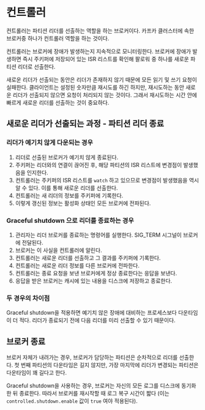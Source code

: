 # 컨트롤러

컨트롤러는 파티션 리더를 선출하는 역할을 하는 브로커이다. 카프카 클러스터에 속한 브로커중 하나가 컨트롤러 역할을 하는 것이다.

컨트롤러는 브로커에 장애가 발생하는지 지속적으로 모니터링한다. 브로커에 장애가 발생하면 즉시 주키퍼에 저장되어 있는 ISR 리스트를 확인해 팔로워 중 하나를 새로운 파티션 리더로 선출한다. 

새로운 리더가 선출되는 동안은 리더가 존재하지 않기 때문에 모든 읽기 및 쓰기 요청이 실패한다. 클라이언트는 설정된 숫자만큼 재시도를 하긴 하지만, 재시도하는 동안 새로운 리더가 선출되지 않으면 요청이 처리되지 않는 것이다. 그래서 재시도하는 시간 안에 빠르게 새로운 리더를 선출하는 것이 중요하다.

## 새로운 리더가 선출되는 과정 - 파티션 리더 종료

### 리더가 예기치 않게 다운되는 경우

1. 리더로 선출된 브로커가 예기치 않게 종료된다.
2. 주키퍼는 리더와의 연결이 끊어진 후, 해당 파티션의 ISR 리스트에 변경점이 발생했음을 인지한다.
3. 컨트롤러는 주키퍼의 ISR 리스트를 `watch` 하고 있으므로 변경점이 발생했음을 역시 알 수 있다. 이를 통해 새로운 리더를 선출한다.
4. 컨트롤러는 새 리더의 정보를 주키퍼에 기록한다.
5. 이렇게 갱신된 정보는 활성화 상태인 모든 브로커에 전파된다.

### Graceful shutdown 으로 리더를 종료하는 경우

1. 관리자는 리더 브로커를 종료하는 명령어를 실행한다. SIG_TERM 시그널이 브로커에 전달된다.
2. 브로커는 이 사실을 컨트롤러에 알린다.
3. 컨트롤러는 새로운 리더를 선출하고 그 결과를 주키퍼에 기록한다.
4. 컨트롤러는 새로운 리더 정보를 다른 브로커에 전파한다.
5. 컨트롤러는 종료 요청을 보낸 브로커에게 정상 종료한다는 응답을 보낸다.
6. 응답을 받은 브로커는 캐시에 있는 내용을 디스크에 저장하고 종료한다.

### 두 경우의 차이점

Graceful shutdown을 적용하면 예기치 않은 장애에 대비하는 프로세스보다 다운타임이 더 적다. 리더가 종료되기 전에 다음 리더를 미리 선출할 수 있기 때문이다.

## 브로커 종료

브로커 자체가 내려가는 경우, 브로커가 담당하는 파티션은 순차적으로 리더를 선출한다. 첫 번째 파티션의 다운타임은 길지 않지만, 가장 마지막에 리더가 변경되는 파티션은 다운타임이 꽤 길다고 한다.

Graceful shutdown을 사용하는 경우, 브로커는 자신의 모든 로그를 디스크에 동기화한 뒤 종료한다. 따라서 브로커를 재시작할 때 로그 복구 시간이 짧다 (이는 `controlled.shutdown.enable` 값이 `true` 여야 적용된다).